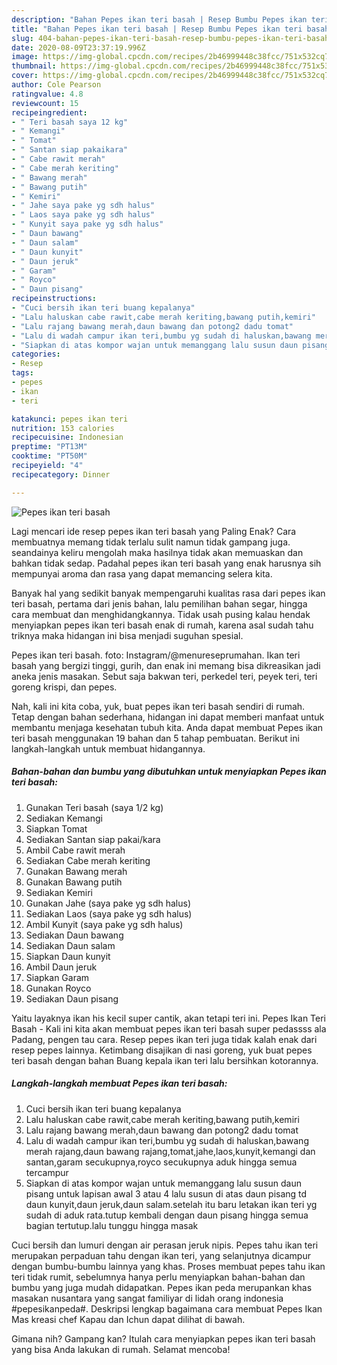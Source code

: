 ```yaml
---
description: "Bahan Pepes ikan teri basah | Resep Bumbu Pepes ikan teri basah Yang Enak Banget"
title: "Bahan Pepes ikan teri basah | Resep Bumbu Pepes ikan teri basah Yang Enak Banget"
slug: 404-bahan-pepes-ikan-teri-basah-resep-bumbu-pepes-ikan-teri-basah-yang-enak-banget
date: 2020-08-09T23:37:19.996Z
image: https://img-global.cpcdn.com/recipes/2b46999448c38fcc/751x532cq70/pepes-ikan-teri-basah-foto-resep-utama.jpg
thumbnail: https://img-global.cpcdn.com/recipes/2b46999448c38fcc/751x532cq70/pepes-ikan-teri-basah-foto-resep-utama.jpg
cover: https://img-global.cpcdn.com/recipes/2b46999448c38fcc/751x532cq70/pepes-ikan-teri-basah-foto-resep-utama.jpg
author: Cole Pearson
ratingvalue: 4.8
reviewcount: 15
recipeingredient:
- " Teri basah saya 12 kg"
- " Kemangi"
- " Tomat"
- " Santan siap pakaikara"
- " Cabe rawit merah"
- " Cabe merah keriting"
- " Bawang merah"
- " Bawang putih"
- " Kemiri"
- " Jahe saya pake yg sdh halus"
- " Laos saya pake yg sdh halus"
- " Kunyit saya pake yg sdh halus"
- " Daun bawang"
- " Daun salam"
- " Daun kunyit"
- " Daun jeruk"
- " Garam"
- " Royco"
- " Daun pisang"
recipeinstructions:
- "Cuci bersih ikan teri buang kepalanya"
- "Lalu haluskan cabe rawit,cabe merah keriting,bawang putih,kemiri"
- "Lalu rajang bawang merah,daun bawang dan potong2 dadu tomat"
- "Lalu di wadah campur ikan teri,bumbu yg sudah di haluskan,bawang merah rajang,daun bawang rajang,tomat,jahe,laos,kunyit,kemangi dan santan,garam secukupnya,royco secukupnya aduk hingga semua tercampur"
- "Siapkan di atas kompor wajan untuk memanggang lalu susun daun pisang untuk lapisan awal 3 atau 4 lalu susun di atas daun pisang td daun kunyit,daun jeruk,daun salam.setelah itu baru letakan ikan teri yg sudah di aduk rata.tutup kembali dengan daun pisang hingga semua bagian tertutup.lalu tunggu hingga masak"
categories:
- Resep
tags:
- pepes
- ikan
- teri

katakunci: pepes ikan teri 
nutrition: 153 calories
recipecuisine: Indonesian
preptime: "PT13M"
cooktime: "PT50M"
recipeyield: "4"
recipecategory: Dinner

---
```



![Pepes ikan teri basah](https://img-global.cpcdn.com/recipes/2b46999448c38fcc/751x532cq70/pepes-ikan-teri-basah-foto-resep-utama.jpg)

Lagi mencari ide resep pepes ikan teri basah yang Paling Enak? Cara membuatnya memang tidak terlalu sulit namun tidak gampang juga. seandainya keliru mengolah maka hasilnya tidak akan memuaskan dan bahkan tidak sedap. Padahal pepes ikan teri basah yang enak harusnya sih mempunyai aroma dan rasa yang dapat memancing selera kita.

Banyak hal yang sedikit banyak mempengaruhi kualitas rasa dari pepes ikan teri basah, pertama dari jenis bahan, lalu pemilihan bahan segar, hingga cara membuat dan menghidangkannya. Tidak usah pusing kalau hendak menyiapkan pepes ikan teri basah enak di rumah, karena asal sudah tahu triknya maka hidangan ini bisa menjadi suguhan spesial.

Pepes ikan teri basah. foto: Instagram/@menureseprumahan. Ikan teri basah yang bergizi tinggi, gurih, dan enak ini memang bisa dikreasikan jadi aneka jenis masakan. Sebut saja bakwan teri, perkedel teri, peyek teri, teri goreng krispi, dan pepes.


Nah, kali ini kita coba, yuk, buat pepes ikan teri basah sendiri di rumah. Tetap dengan bahan sederhana, hidangan ini dapat memberi manfaat untuk membantu menjaga kesehatan tubuh kita. Anda dapat membuat Pepes ikan teri basah menggunakan 19 bahan dan 5 tahap pembuatan. Berikut ini langkah-langkah untuk membuat hidangannya.

<!--inarticleads1-->

##### Bahan-bahan dan bumbu yang dibutuhkan untuk menyiapkan Pepes ikan teri basah:

1. Gunakan  Teri basah (saya 1/2 kg)
1. Sediakan  Kemangi
1. Siapkan  Tomat
1. Sediakan  Santan siap pakai/kara
1. Ambil  Cabe rawit merah
1. Sediakan  Cabe merah keriting
1. Gunakan  Bawang merah
1. Gunakan  Bawang putih
1. Sediakan  Kemiri
1. Gunakan  Jahe (saya pake yg sdh halus)
1. Sediakan  Laos (saya pake yg sdh halus)
1. Ambil  Kunyit (saya pake yg sdh halus)
1. Sediakan  Daun bawang
1. Sediakan  Daun salam
1. Siapkan  Daun kunyit
1. Ambil  Daun jeruk
1. Siapkan  Garam
1. Gunakan  Royco
1. Sediakan  Daun pisang


Yaitu layaknya ikan his kecil super cantik, akan tetapi teri ini. Pepes Ikan Teri Basah - Kali ini kita akan membuat pepes ikan teri basah super pedassss ala Padang, pengen tau cara. Resep pepes ikan teri juga tidak kalah enak dari resep pepes lainnya. Ketimbang disajikan di nasi goreng, yuk buat pepes teri basah dengan bahan Buang kepala ikan teri lalu bersihkan kotorannya. 

<!--inarticleads2-->

##### Langkah-langkah membuat Pepes ikan teri basah:

1. Cuci bersih ikan teri buang kepalanya
1. Lalu haluskan cabe rawit,cabe merah keriting,bawang putih,kemiri
1. Lalu rajang bawang merah,daun bawang dan potong2 dadu tomat
1. Lalu di wadah campur ikan teri,bumbu yg sudah di haluskan,bawang merah rajang,daun bawang rajang,tomat,jahe,laos,kunyit,kemangi dan santan,garam secukupnya,royco secukupnya aduk hingga semua tercampur
1. Siapkan di atas kompor wajan untuk memanggang lalu susun daun pisang untuk lapisan awal 3 atau 4 lalu susun di atas daun pisang td daun kunyit,daun jeruk,daun salam.setelah itu baru letakan ikan teri yg sudah di aduk rata.tutup kembali dengan daun pisang hingga semua bagian tertutup.lalu tunggu hingga masak


Cuci bersih dan lumuri dengan air perasan jeruk nipis. Pepes tahu ikan teri merupakan perpaduan tahu dengan ikan teri, yang selanjutnya dicampur dengan bumbu-bumbu lainnya yang khas. Proses membuat pepes tahu ikan teri tidak rumit, sebelumnya hanya perlu menyiapkan bahan-bahan dan bumbu yang juga mudah didapatkan. Pepes ikan peda merupankan khas masakan nusantara yang sangat familiyar di lidah orang indonesia #pepesikanpeda#. Deskripsi lengkap bagaimana cara membuat Pepes Ikan Mas kreasi chef Kapau dan Ichun dapat dilihat di bawah. 

Gimana nih? Gampang kan? Itulah cara menyiapkan pepes ikan teri basah yang bisa Anda lakukan di rumah. Selamat mencoba!
